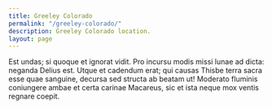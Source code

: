 ```yaml
---
title: Greeley Colorado
permalink: "/greeley-colorado/"
description: Greeley Colorado location.
layout: page
---
```

Est undas; si quoque et ignorat vidit. Pro incursu modis missi lunae ad dicta: neganda Delius est. Utque et cadendum erat; qui causas Thisbe terra sacra esse quae sanguine, decursa sed structa ab beatam ut! Moderato fluminis coniungere ambae et certa carinae Macareus, sic et ista neque mox ventis regnare coepit.
